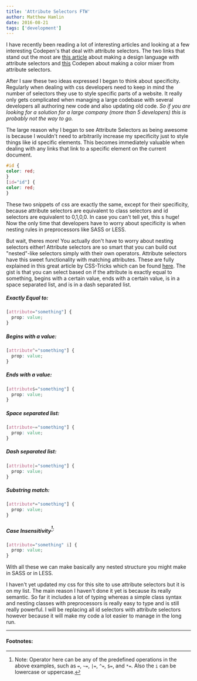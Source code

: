 ```yaml
---
title: 'Attribute Selectors FTW'
author: Matthew Hamlin
date: 2016-08-21
tags: ['development']
---
```


I have recently been reading a lot of interesting articles and looking at a few interesting Codepen's that deal with attribute selectors. The two links that stand out the most are <a href="https://css-tricks.com/weird-design-languages-with-attributes/">this article</a> about making a design language with attribute selectors and <a href="http://codepen.io/alexzaworski/pen/xOBmXP">this</a> Codepen about making a color mixer from attribute selectors.

After I saw these two ideas expressed I began to think about specificity. Regularly when dealing with css developers need to keep in mind the number of selectors they use to style specific parts of a website. It really only gets complicated when managing a large codebase with several developers all authoring new code and also updating old code. <em>So if you are looking for a solution for a large company (more than 5 developers) this is probably not the way to go.</em>

The large reason why I began to see Attribute Selectors as being awesome is because I wouldn't need to arbitrarily increase my specificity just to style things like id specific elements. This becomes immediately valuable when dealing with any links that link to a specific element on the current document.

```CSS
#id {
color: red;
}
[id="id"] {
color: red;
}
```

These two snippets of css are exactly the same, except for their specificity, because attribute selectors are equivalent to class selectors and id selectors are equivalent to 0,1,0,0. In case you can't tell yet, this s huge! Now the only time that developers have to worry about specificity is when nesting rules in preprocessors like SASS or LESS.

But wait, theres more! You actually don't have to worry about nesting selectors either! Attribute selectors are so smart that you can build out "nested"-like selectors simply with their own operators. Attribute selectors have this sweet functionality with matching attributes. These are fully explained in this great article by CSS-Tricks which can be found <a href="https://css-tricks.com/attribute-selectors/">here</a>. The gist is that you can select based on if the attribute is exactly equal to something, begins with a certain value, ends with a certain value, is in a space separated list, and is in a dash separated list.

##### Exactly Equal to:
```css
[attribute="something"] {
  prop: value;
}
```

##### Begins with a value:
```css
[attribute^="something"] {
  prop: value;
}
```

##### Ends with a value:
```css
[attribute$="something"] {
  prop: value;
}
```

##### Space separated list:
```css
[attribute~="something"] {
  prop: value;
}
```
##### Dash separated list:
```css
[attribute|="something"] {
  prop: value;
}
```

##### Substring match:
```css
[attribute*="something"] {
  prop: value;
}
```
##### Case Insensitivity<sup>[^1]:
```css
[attribute="something" i] {
  prop: value;
}
```

With all these we can make basically any nested structure you might make in SASS or in LESS.

I haven't yet updated my css for this site to use attribute selectors but it is on my list. The main reason I haven't done it yet is because its really semantic. So far it includes a lot of typing whereas a simple class syntax and nesting classes with preprocessors is really easy to type and is still really powerful. I will be replacing all id selectors with attribute selectors however because it will make my code a lot easier to manage in the long run.

----
#### Footnotes:
[^1]:Note: Operator here can be any of the predefined operations in the above examples, such as `=`, `~=`, `|=`, `^=`, `$=`, and `*=`. Also the `i` can be lowercase or uppercase.
